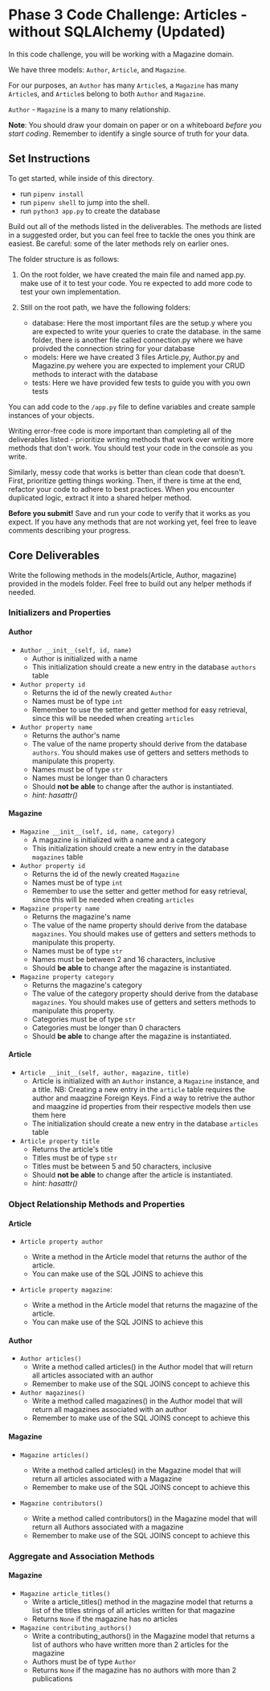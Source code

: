 # Phase 3 Code Challenge: Articles - without SQLAlchemy (Updated)

In this code challenge, you will be working with a Magazine domain.

We have three models: `Author`, `Article`, and `Magazine`.

For our purposes, an `Author` has many `Article`s, a `Magazine` has many
`Article`s, and `Article`s belong to both `Author` and `Magazine`.

`Author` - `Magazine` is a many to many relationship.

**Note**: You should draw your domain on paper or on a whiteboard _before you
start coding_. Remember to identify a single source of truth for your data.

## Set Instructions

To get started, while inside of this directory.
  - run `pipenv install` 
  - run `pipenv shell` to jump into the shell. 
  - run `python3 app.py` to create the database

Build out all of the methods listed in the deliverables. The methods are listed
in a suggested order, but you can feel free to tackle the ones you think are
easiest. Be careful: some of the later methods rely on earlier ones.

<!-- **Remember!** This code challenge has tests to help you check your work. You can
run `pytest` to make sure your code is functional before submitting. -->

The folder structure is as follows:

1. On the root folder, we have created the main file and named app.py. make use of it to test your code. You re expected to add more code to test your own implementation.

2. Still on the root path, we have the following folders:
    - database: Here the most important files are the setup.y where you are expected to write your queries to crate the database. in the same folder, there is another file called connection.py where we have proivded the connection string for your database
    - models: Here we have created 3 files Article.py, Author.py and Magazine.py wehere you are expected to implement your CRUD methods to interact with the database
    - tests: Here we have provided few tests to guide you with you own tests

You can add code to the `/app.py` file to define variables and create
sample instances of your objects.

Writing error-free code is more important than completing all of the
deliverables listed - prioritize writing methods that work over writing more
methods that don't work. You should test your code in the console as you write.

Similarly, messy code that works is better than clean code that doesn't. First,
prioritize getting things working. Then, if there is time at the end, refactor
your code to adhere to best practices. When you encounter duplicated logic,
extract it into a shared helper method.

**Before you submit!** Save and run your code to verify that it works as you
expect. If you have any methods that are not working yet, feel free to leave
comments describing your progress.

## Core Deliverables

Write the following methods in the models(Article, Author, magazine) provided in the models folder. Feel free to build out any helper methods if needed.

### Initializers and Properties

#### Author

- `Author __init__(self, id, name)`
  - Author is initialized with a name
  - This initialization should create a new entry in the database `authors` table
- `Author property id`
  - Returns the id of the newly created `Author`
  - Names must be of type `int`
  - Remember to use the setter and getter method for easy retrieval, since this will be needed when creating `articles`
- `Author property name`
  - Returns the author's name
  - The value of the name property should derive from the database `authors`. You should makes use of getters and setters methods to manipulate this property.
  - Names must be of type `str`
  - Names must be longer than 0 characters
  - Should **not be able** to change after the author is instantiated.
  - _hint: hasattr()_

#### Magazine

- `Magazine __init__(self, id, name, category)`
  - A magazine is initialized with a name and a category
  - This initialization should create a new entry in the database `magazines` table 
- `Author property id`
  - Returns the id of the newly created `Magazine`
  - Names must be of type `int`
  - Remember to use the setter and getter method for easy retrieval, since this will be needed when creating `articles`
- `Magazine property name`
  - Returns the magazine's name
  - The value of the name property should derive from the database `magazines`. You should makes use of getters and setters methods to manipulate this property.
  - Names must be of type `str`
  - Names must be between 2 and 16 characters, inclusive
  - Should **be able** to change after the magazine is instantiated.
- `Magazine property category`
  - Returns the magazine's category
  - The value of the category property should derive from the database `magazines`. You should makes use of getters and setters methods to manipulate this property.
  - Categories must be of type `str`
  - Categories must be longer than 0 characters
  - Should **be able** to change after the magazine is instantiated.

#### Article

- `Article __init__(self, author, magazine, title)`
  - Article is initialized with an `Author` instance, a `Magazine` instance, and a title. 
  NB: Creating a new entry in the `article` table requires the author and maagzine Foreign Keys. Find a way to retrive the author and maagzine id properties from their respective models then use them here
  - The initialization should create a new entry in the database `articles` table
- `Article property title`
  - Returns the article's title
  - Titles must be of type `str`
  - Titles must be between 5 and 50 characters, inclusive
  - Should **not be able** to change after the article is instantiated.
  - _hint: hasattr()_

### Object Relationship Methods and Properties

#### Article

- `Article property author`
  - Write a method in the Article model that returns the author of the article.
  - You can make use of the SQL JOINS to achieve this

- `Article property magazine`:
   - Write a method in the Article model that returns the magazine of the article.
  - You can make use of the SQL JOINS to achieve this

#### Author

- `Author articles()`
  - Write a method called articles() in the Author model that will return all articles associated with an author
  - Remember to make use of the SQL JOINS concept to achieve this
- `Author magazines()`
  - Write a method called magazines() in the Author model that will return all magazines associated with an author
  - Remember to make use of the SQL JOINS concept to achieve this

#### Magazine

- `Magazine articles()`
  - Write a method called articles() in the Magazine model that will return all articles associated with a Magazine
  - Remember to make use of the SQL JOINS concept to achieve this

- `Magazine contributors()`
  - Write a method called contributors() in the Magazine model that will return all Authors associated with a magazine
  - Remember to make use of the SQL JOINS concept to achieve this

### Aggregate and Association Methods

#### Magazine

- `Magazine article_titles()`
  - Write a article_titles() method in the magazine model that returns a list of the titles strings of all articles written for that magazine
  - Returns `None` if the magazine has no articles
- `Magazine contributing_authors()`
  - Write a contributing_authors() in the Magazine model that returns a list of authors who have written more than 2 articles for the magazine
  - Authors must be of type `Author`
  - Returns `None` if the magazine has no authors with more than 2 publications




